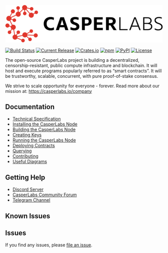 [![LOGO](CasperLabs_Logo_Horizontal_RGB.png)](https://casperlabs.io/)

[![Build Status](https://drone-auto.casperlabs.io/api/badges/CasperLabs/CasperLabs/status.svg?branch=dev)](http://drone-auto.casperlabs.io/CasperLabs/CasperLabs)
[![Current Release](https://img.shields.io/github/release-pre/CasperLabs/CasperLabs.svg?color=red)](https://github.com/CasperLabs/CasperLabs/releases)
[![Crates.io](https://img.shields.io/crates/v/casperlabs-contract)](https://crates.io/crates/casperlabs-contract)
[![npm](https://img.shields.io/npm/v/@casperlabs/contract?color=teal)](https://www.npmjs.com/package/@casperlabs/contract)
[![PyPI](https://img.shields.io/pypi/v/casperlabs-client?color=purple)](https://pypi.org/project/casperlabs-client)
[![License](https://img.shields.io/badge/license-COSL-blue.svg)](https://github.com/CasperLabs/CasperLabs/blob/master/LICENSE)

The open-source CasperLabs project is building a decentralized, censorship-resistant, public compute infrastructure and blockchain. It will host and execute programs popularly referred to as “smart contracts”. It will be trustworthy, scalable, concurrent, with pure proof-of-stake consensus.

We strive to scale opportunity for everyone - forever.  Read more about our mission at: https://casperlabs.io/company

## Documentation

- [Technical Specification](https://techspec.casperlabs.io/en/latest/)
- [Installing the CasperLabs Node](docs/INSTALL.md)
- [Building the CasperLabs Node](docs/BUILD.md)
- [Creating Keys](docs/KEYS.md)
- [Running the CasperLabs Node](docs/NODE.md)
- [Deploying Contracts](docs/CONTRACTS.md)
- [Querying](docs/QUERYING.md)
- [Contributing](CONTRIBUTING.md)
- [Useful Diagrams](docs/DIAGRAMS.md)

## Getting Help

- [Discord Server](https://discord.gg/mpZ9AYD)
- [CasperLabs Community Forum](https://forums.casperlabs.io/)
- [Telegram Channel](https://t.me/CasperLabs)

## Known Issues

## Issues

If you find any issues, please [file an issue](https://casperlabs.atlassian.net/servicedesk/customer/portal/3).
